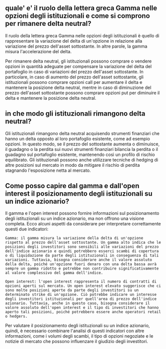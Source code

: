 ## quale' e' il ruolo della lettera greca Gamma nelle opzioni degli istituzionali e come si comprono per rimanere delta neutral?
Il ruolo della lettera greca Gamma nelle opzioni degli istituzionali è quello di rappresentare la variazione del delta di un'opzione in relazione alla variazione del prezzo dell'asset sottostante. In altre parole, la gamma misura l'accelerazione del delta.

Per rimanere delta neutral, gli istituzionali possono comprare o vendere opzioni in quantità adeguate per compensare la variazione del delta del portafoglio in caso di variazioni del prezzo dell'asset sottostante. In particolare, in caso di aumento del prezzo dell'asset sottostante, gli istituzionali possono comprare opzioni call per aumentare il delta e mantenere la posizione delta neutral, mentre in caso di diminuzione del prezzo dell'asset sottostante possono comprare opzioni put per diminuire il delta e mantenere la posizione delta neutral.

## in che modo gli istituzionali rimangono delta neutral?

Gli istituzionali rimangono delta neutral acquisendo strumenti finanziari che hanno un delta opposto al loro portafoglio esistente, come ad esempio opzioni. In questo modo, se il prezzo del sottostante aumenta o diminuisce, il guadagno o la perdita sui nuovi strumenti finanziari bilancia la perdita o il guadagno sul portafoglio esistente, mantenendo così un profilo di rischio equilibrato. Gli istituzionali possono anche utilizzare tecniche di hedging di altre posizioni sul mercato in modo da mitigare il rischio di perdita stagnando l'esposizione netta al mercato.

## Come posso capire dal gamma e dall'open interest il posizionamento degli istituzionali su un indice azionario?

Il gamma e l'open interest possono fornire informazioni sul posizionamento degli istituzionali su un indice azionario, ma non offrono una visione completa. Ecco alcuni aspetti da considerare per interpretare correttamente questi due indicatori:

    Gamma: il gamma misura la variazione della delta di un'opzione rispetto al prezzo dell'asset sottostante. Un gamma alto indica che le posizioni degli investitori sono sensibili alle variazioni del prezzo dell'indice azionario e quindi potrebbero esserci scambi di copertura o di liquidazione da parte degli istituzionali in conseguenza di tali variazioni. Tuttavia, bisogna considerare anche il valore assoluto della delta, poiché un'opzione fuori denaro con una delta bassa avrà sempre un gamma ridotto e potrebbe non contribuire significativamente al valore complessivo del gamma dell'indice.

    Open interest: l'open interest rappresenta il numero di contratti di opzioni aperti sul mercato. Un open interest elevato suggerisce che ci sono molte posizioni aperte da parte degli investitori su un determinato strike di un'opzione. Ciò potrebbe indicare un interesse degli investitori istituzionali per quell'area di prezzo dell'indice azionario. Tuttavia, anche in questo caso, bisogna considerare il valore assoluto dell'open interest e il tipo di investitori che hanno aperto tali posizioni, poiché potrebbero essere anche operatori retail o hedgers.

Per valutare il posizionamento degli istituzionali su un indice azionario, quindi, è necessario combinare l'analisi di questi indicatori con altre informazioni, come i volumi degli scambi, il tipo di opzioni negoziate e le notizie di mercato che possono influenzare il giudizio degli investitori.